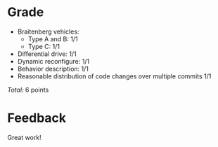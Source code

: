 Grade
=====

* Braitenberg vehicles:
  - Type A and B: 1/1
  - Type C: 1/1
* Differential drive: 1/1
* Dynamic reconfigure: 1/1
* Behavior description: 1/1
* Reasonable distribution of code changes over multiple commits 1/1

_Total:_ 6 points

Feedback
========

Great work!

